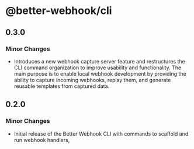 # @better-webhook/cli

## 0.3.0

### Minor Changes

- Introduces a new webhook capture server feature and restructures the CLI command organization to improve usability and functionality. The main purpose is to enable local webhook development by providing the ability to capture incoming webhooks, replay them, and generate reusable templates from captured data.

## 0.2.0

### Minor Changes

- Initial release of the Better Webhook CLI with commands to scaffold and run webhook handlers,
